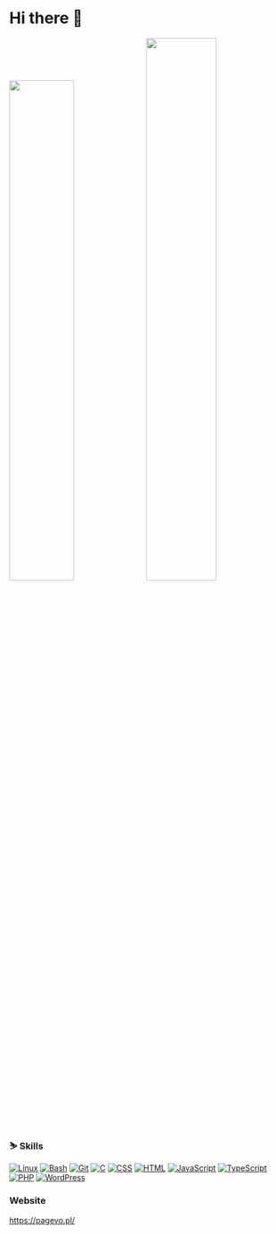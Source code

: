 # Hi there 👋
<div>
  <img src="https://github-readme-stats.vercel.app/api?username=Limak15&show_icons=true&theme=dark" style="width: 48%;" />
  <img src="https://github-readme-stats.vercel.app/api/top-langs/?username=Limak15&layout=compact&langs_count=6&theme=dark" style="width: 50%;" />
</div>


### :skier: Skills
[![Linux](https://img.shields.io/badge/Linux-FCC624?logo=linux&logoColor=black)](#)
[![Bash](https://img.shields.io/badge/Bash-4EAA25?logo=gnubash&logoColor=fff)](#)
[![Git](https://img.shields.io/badge/Git-F05032?logo=git&logoColor=fff)](#)
[![C](https://img.shields.io/badge/C-00599C?logo=c&logoColor=white)](#)
[![CSS](https://img.shields.io/badge/CSS-639?logo=css&logoColor=fff)](#)
[![HTML](https://img.shields.io/badge/HTML-%23E34F26.svg?logo=html5&logoColor=white)](#)
[![JavaScript](https://img.shields.io/badge/JavaScript-F7DF1E?logo=javascript&logoColor=000)](#)
[![TypeScript](https://img.shields.io/badge/TypeScript-3178C6?logo=typescript&logoColor=fff)](#)
[![PHP](https://img.shields.io/badge/php-%23777BB4.svg?&logo=php&logoColor=white)](#)
[![WordPress](https://img.shields.io/badge/WordPress-%2321759B.svg?logo=wordpress&logoColor=white)](#)

### Website
https://pagevo.pl/

